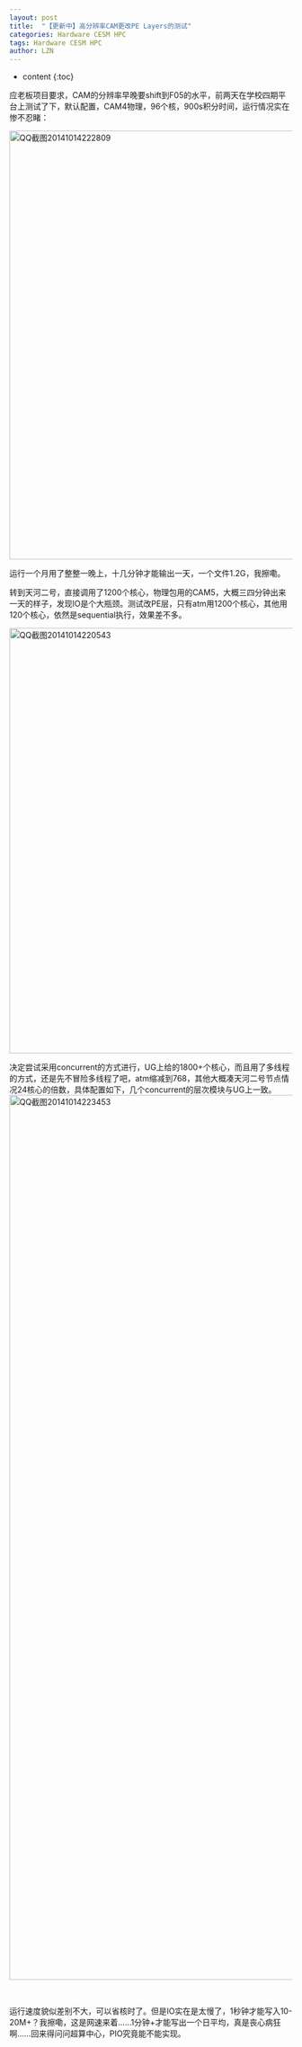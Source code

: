 ```yaml
---
layout: post
title:  "【更新中】高分辨率CAM更改PE Layers的测试" 
categories: Hardware CESM HPC
tags: Hardware CESM HPC
author: LZN
---
```


* content
{:toc}

应老板项目要求，CAM的分辨率早晚要shift到F05的水平，前两天在学校四期平台上测试了下，默认配置，CAM4物理，96个核，900s积分时间，运行情况实在惨不忍睹：

<a href="http://222.200.180.66:1234/L_Zealot/blog/wordpress/wp-content/uploads/2014/10/QQ截图20141014222809.png"><img class="alignnone size-full wp-image-199" src="http://222.200.180.66:1234/L_Zealot/blog/wordpress/wp-content/uploads/2014/10/QQ截图20141014222809.png" alt="QQ截图20141014222809" width="1054" height="763" /></a>

运行一个月用了整整一晚上，十几分钟才能输出一天，一个文件1.2G，我擦嘞。

转到天河二号，直接调用了1200个核心，物理包用的CAM5，大概三四分钟出来一天的样子，发现IO是个大瓶颈。测试改PE层，只有atm用1200个核心，其他用120个核心，依然是sequential执行，效果差不多。

<a href="http://222.200.180.66:1234/L_Zealot/blog/wordpress/wp-content/uploads/2014/10/QQ截图20141014220543.png"><img class="alignnone size-full wp-image-198" src="http://222.200.180.66:1234/L_Zealot/blog/wordpress/wp-content/uploads/2014/10/QQ截图20141014220543.png" alt="QQ截图20141014220543" width="1066" height="757" /></a>

决定尝试采用concurrent的方式进行，UG上给的1800+个核心，而且用了多线程的方式，还是先不冒险多线程了吧，atm缩减到768，其他大概凑天河二号节点情况24核心的倍数，具体配置如下，几个concurrent的层次模块与UG上一致。<a href="http://222.200.180.66:1234/L_Zealot/blog/wordpress/wp-content/uploads/2014/10/QQ截图20141014223453.png"><img class="alignnone size-full wp-image-202" src="http://222.200.180.66:1234/L_Zealot/blog/wordpress/wp-content/uploads/2014/10/QQ截图20141014223453.png" alt="QQ截图20141014223453" width="958" height="1575" /></a>

&nbsp;

运行速度貌似差别不大，可以省核时了。但是IO实在是太慢了，1秒钟才能写入10-20M+？我擦嘞，这是网速来着……1分钟+才能写出一个日平均，真是丧心病狂啊……回来得问问超算中心，PIO究竟能不能实现。